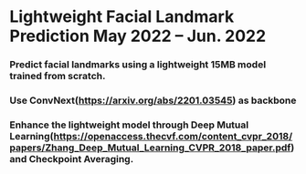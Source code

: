 # Lightweight Facial Landmark Prediction May 2022 – Jun. 2022  
### Predict facial landmarks using a lightweight 15MB model trained from scratch.  
### Use **ConvNext**(https://arxiv.org/abs/2201.03545) as backbone  
### Enhance the lightweight model through **Deep Mutual Learning**(https://openaccess.thecvf.com/content_cvpr_2018/papers/Zhang_Deep_Mutual_Learning_CVPR_2018_paper.pdf) and **Checkpoint Averaging**.  
